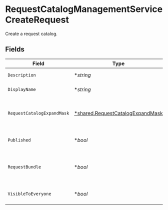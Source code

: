# RequestCatalogManagementServiceCreateRequest

Create a request catalog.


## Fields

| Field                                                                                                                       | Type                                                                                                                        | Required                                                                                                                    | Description                                                                                                                 |
| --------------------------------------------------------------------------------------------------------------------------- | --------------------------------------------------------------------------------------------------------------------------- | --------------------------------------------------------------------------------------------------------------------------- | --------------------------------------------------------------------------------------------------------------------------- |
| `Description`                                                                                                               | **string*                                                                                                                   | :heavy_minus_sign:                                                                                                          | The description of the new request catalog.                                                                                 |
| `DisplayName`                                                                                                               | **string*                                                                                                                   | :heavy_minus_sign:                                                                                                          | The display name of the new request catalog.                                                                                |
| `RequestCatalogExpandMask`                                                                                                  | [*shared.RequestCatalogExpandMask](../../../pkg/models/shared/requestcatalogexpandmask.md)                                  | :heavy_minus_sign:                                                                                                          | The RequestCatalogExpandMask includes the paths in the catalog view to expand in the return value of this call.             |
| `Published`                                                                                                                 | **bool*                                                                                                                     | :heavy_minus_sign:                                                                                                          | Whether or not the new catalog should be created as published.                                                              |
| `RequestBundle`                                                                                                             | **bool*                                                                                                                     | :heavy_minus_sign:                                                                                                          | Whether all the entitlements in the catalog can be requests at once. Your tenant must have the bundles feature to use this. |
| `VisibleToEveryone`                                                                                                         | **bool*                                                                                                                     | :heavy_minus_sign:                                                                                                          | Whether or not the new catalog is visible to everyone by default.                                                           |